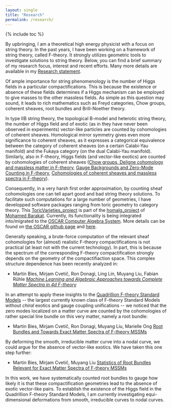 ```yaml
---
layout: single
title: "Research"
permalink: /research/
---
```


{% include toc %}

By upbringing, I am a theoretical high energy physicist with a focus on string theory. In the past years, I have been working on a framework of string theory, called F-theory. It strongly utilizes geometric tools to investigate solutions to string theory. Below, you can find a brief summary of my research focus, interest and recent efforts. Many more details are available in my [Research statement](/ResearchStatementMartinBies.pdf).

Of ample importance for string phenomenology is the number of Higgs fields in a particular compactifications. This is because the existence or absence of these fields determines if a Higgs mechanism can be employed to give masses to the other massless fields. As simple as this question may sound, it leads to rich mathematics such as Freyd categories, Chow groups, coherent sheaves, root bundles and Brill-Noether theory.

In type IIB string theory, the topological B-model and heterotic string theory, the number of Higgs field and of exotic (as in they have never been observed in experiments) vector-like particles are counted by cohomologies of coherent sheaves. Homological mirror symmetry gives even more significance to coherent sheaves, as it expresses a categorical equivalence between the category of coherent sheaves (on a certain Calabi-Yau manifold) and the Fukaya category (on the dual Calabi-Yau manifold). Similarly, also in F-theory, Higgs fields (and vector-like exotics) are counted by cohomologies of coherent sheaves ([Chow groups, Deligne cohomology and massless matter in F-theory](https://arxiv.org/abs/1402.5144), [Gauge Backgrounds and Zero-Mode Counting in F-theory](https://link.springer.com/article/10.1007%2FJHEP11%282017%29081), [Cohomologies of coherent sheaves and massless spectra in F-theory](https://archiv.ub.uni-heidelberg.de/volltextserver/24045/)).

Consequently, in a very harsh first order approximation, by counting sheaf cohomologies one can tell apart good and bad string theory solutions. To facilitate such computations for a large number of geometries, I have developped software packages ranging from toric geometry to category theory. This [ToricVarieties_project](https://github.com/homalg-project/ToricVarieties_project) is part of the [homalg_project](https://github.com/homalg-project) of [Mohamed Barakat](https://github.com/mohamed-barakat). Currently, its functionality is being integrated into/migrated to the [OSCAR Computer Algebra System](https://oscar.computeralgebra.de/). More details can be found on [the OSCAR github page](https://github.com/oscar-system/Oscar.jl) and [here](https://martinbies.github.io/software/).

Generally speaking, a brute-force computation of the relevant sheaf cohomologies for (almost) realistic F-theory compactifications is not practical (at least not with the current technology). In part, this is because the spectrum of the corresponding F-theory compactification strongly depends on the geometry of the compactifiaction space. This complex structure dependence has been recently analyzed in:

* Martin Bies, Mirjam Cvetič, Ron Donagi, Ling Lin, Muyang Liu, Fabian Rühle [*Machine Learning and Algebraic Approaches towards Complete Matter Spectra in 4d F-theory*](https://link.springer.com/article/10.1007%2FJHEP01%282021%29196)

In an attempt to apply these insights to the [Quadrillion F-theory Standard Models](https://arxiv.org/abs/1903.00009) -- the largest currently known class of F-theory Standard Models without *chiral* exotics and gauge coupling unifications -- we noticed that the zero modes localized on a matter curve are counted by the cohomologies of rather special line bundle on this very matter, namely a root bundle:

* Martin Bies, Mirjam Cvetič, Ron Donagi, Muyang Liu, Marielle Ong [Root Bundles and Towards Exact Matter Spectra of F-theory MSSMs](https://link.springer.com/article/10.1007%2FJHEP09%282021%29076)

By deforming the smooth, irreducible matter curve into a nodal curve, we could argue for the absence of vector-like exotics. We have taken this one step further:

* Martin Bies, Mirjam Cvetič, Muyang Liu [Statistics of Root Bundles Relevant for Exact Matter Spectra of F-theory MSSMs](https://journals.aps.org/prd/abstract/10.1103/PhysRevD.104.L061903)

In this work, we have systematically counted root bundles to gauge how likely it is that these compactification geometries lead to the absence of exotic vector-like pairs. To establish the existence of the Higgs field in the Quadrillion F-theory Standard Models, I am currently investigating equi-dimensional deformations from smooth, irreducible curves to nodal curves. 
